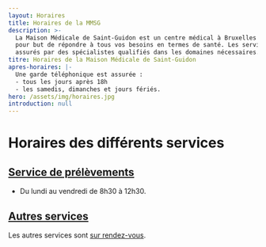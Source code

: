 ```yaml
---
layout: Horaires
title: Horaires de la MMSG
description: >-
  La Maison Médicale de Saint-Guidon est un centre médical à Bruxelles qui a
  pour but de répondre à tous vos besoins en termes de santé. Les services sont
  assurés par des spécialistes qualifiés dans les domaines nécessaires.
titre: Horaires de la Maison Médicale de Saint-Guidon
apres-horaires: |-
  Une garde téléphonique est assurée :
  - tous les jours après 18h
  - les samedis, dimanches et jours fériés.
hero: /assets/img/horaires.jpg
introduction: null
---
```


# Horaires des différents services

## [Service de prélèvements](/services/prelevements/)

- Du lundi au vendredi de 8h30 à 12h30.

## [Autres services](/services/)

Les autres services sont [sur rendez-vous](/rendez-vous).
